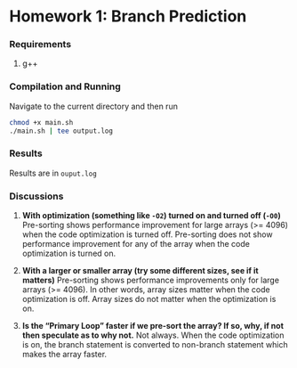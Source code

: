 # Homework 1: Branch Prediction

### Requirements
1. g++

### Compilation and Running
Navigate to the current directory and then run
```bash
chmod +x main.sh
./main.sh | tee output.log
```

### Results 
Results are in ```ouput.log```

### Discussions
1. **With optimization (something like `-O2`) turned on and turned off (`-O0`)**
Pre-sorting shows performance improvement for large arrays (>= 4096) when the code optimization is turned off. 
Pre-sorting does not show performance improvement for any of the array when the code optimization is turned on.

2. **With a larger or smaller array (try some different sizes, see if it matters)**
Pre-sorting shows performance improvements only for large arrays (>= 4096). In other words, array sizes matter when the code optimization is off. 
Array sizes do not matter when the optimization is on. 

3. **Is the “Primary Loop” faster if we pre-sort the array? If so, why, if not then speculate as to why not.**
Not always. When the code optimization is on, the branch statement is converted to non-branch statement which makes the array faster.
